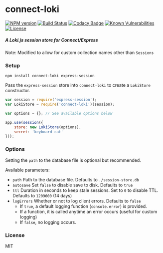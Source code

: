 # connect-loki

[![NPM version](http://img.shields.io/npm/v/connect-loki.svg)](https://www.npmjs.com/package/connect-loki)
[![Build Status](https://travis-ci.org/Requarks/connect-loki.svg?branch=master)](https://travis-ci.org/Requarks/connect-loki)
[![Codacy Badge](https://api.codacy.com/project/badge/Grade/97c0f52f6fcc471caeccf45827ff3361)](https://www.codacy.com/app/Requarks/connect-loki)
[![Known Vulnerabilities](https://snyk.io/test/github/requarks/connect-loki/badge.svg)](https://snyk.io/test/github/requarks/connect-loki)
[![License](https://img.shields.io/badge/license-MIT-blue.svg)](https://github.com/requarks/connect-loki/blob/master/LICENSE)

##### A Loki.js session store for Connect/Express

Note: Modified to allow for custom collection names other than `Sessions`

### Setup

```shell
npm install connect-loki express-session
```

Pass the `express-session` store into `connect-loki` to create a `LokiStore` constructor.

```js
var session = require('express-session');
var LokiStore = require('connect-loki')(session);

var options = {}; // See available options below

app.use(session({
    store: new LokiStore(options),
    secret: 'keyboard cat'
}));
```

### Options

Setting the `path` to the database file is optional but recommended.

Available parameters:

-	`path` Path to the database file. Defaults to `./session-store.db`
-	`autosave` Set `false` to disable save to disk. Defaults to `true`
- `ttl` Duration in seconds to keep stale sessions. Set to `0` to disable TTL. Defaults to `1209600` (14 days)
-	`logErrors` Whether or not to log client errors. Defaults to `false`
	-	If `true`, a default logging function (`console.error`) is provided.
	-	If a function, it is called anytime an error occurs (useful for custom logging)
	-	If `false`, no logging occurs.

### License

MIT
